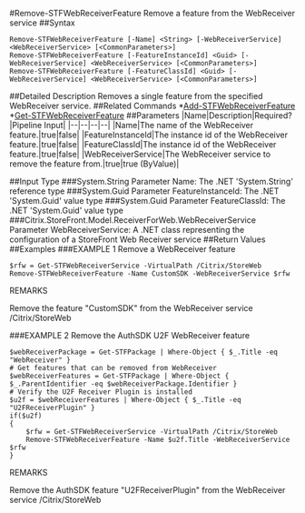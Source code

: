 #Remove-STFWebReceiverFeature
Remove a feature from the WebReceiver service
##Syntax
```Remove-STFWebReceiverFeature [-Name] <String> [-WebReceiverService] <WebReceiverService> [<CommonParameters>]
Remove-STFWebReceiverFeature [-FeatureInstanceId] <Guid> [-WebReceiverService] <WebReceiverService> [<CommonParameters>]
Remove-STFWebReceiverFeature [-FeatureClassId] <Guid> [-WebReceiverService] <WebReceiverService> [<CommonParameters>]
```
##Detailed Description
Removes a single feature from the specified WebReceiver service.
##Related Commands
*[Add-STFWebReceiverFeature](Add-STFWebReceiverFeature)
*[Get-STFWebReceiverFeature](Get-STFWebReceiverFeature)
##Parameters
|Name|Description|Required?|Pipeline Input||--|--|--|--||Name|The name of the WebReceiver feature.|true|false||FeatureInstanceId|The instance id of the WebReceiver feature.|true|false||FeatureClassId|The instance id of the WebReceiver feature.|true|false||WebReceiverService|The WebReceiver service to remove the feature from.|true|true (ByValue)|##Input Type
###System.String
Parameter Name: The .NET 'System.String' reference type
###System.Guid
Parameter FeatureInstanceId: The .NET 'System.Guid' value type
###System.Guid
Parameter FeatureClassId: The .NET 'System.Guid' value type
###Citrix.StoreFront.Model.ReceiverForWeb.WebReceiverService
Parameter WebReceiverService: A .NET class representing the configuration of a StoreFront Web Receiver service
##Return Values
##Examples
###EXAMPLE 1 Remove a WebReceiver feature
```$rfw = Get-STFWebReceiverService -VirtualPath /Citrix/StoreWeb
Remove-STFWebReceiverFeature -Name CustomSDK -WebReceiverService $rfw
```
REMARKS

Remove the feature "CustomSDK" from the WebReceiver service /Citrix/StoreWeb
###EXAMPLE 2 Remove the AuthSDK U2F WebReceiver feature
```$webReceiverPackage = Get-STFPackage | Where-Object { $_.Title -eq "WebReceiver" }
# Get features that can be removed from WebReceiver
$webReceiverFeatures = Get-STFPackage | Where-Object { $_.ParentIdentifier -eq $webReceiverPackage.Identifier }
# Verify the U2F Receiver Plugin is installed
$u2f = $webReceiverFeatures | Where-Object { $_.Title -eq "U2FReceiverPlugin" }
if($u2f)
{
    $rfw = Get-STFWebReceiverService -VirtualPath /Citrix/StoreWeb
    Remove-STFWebReceiverFeature -Name $u2f.Title -WebReceiverService $rfw
}
```
REMARKS

Remove the AuthSDK feature "U2FReceiverPlugin" from the WebReceiver service /Citrix/StoreWeb
